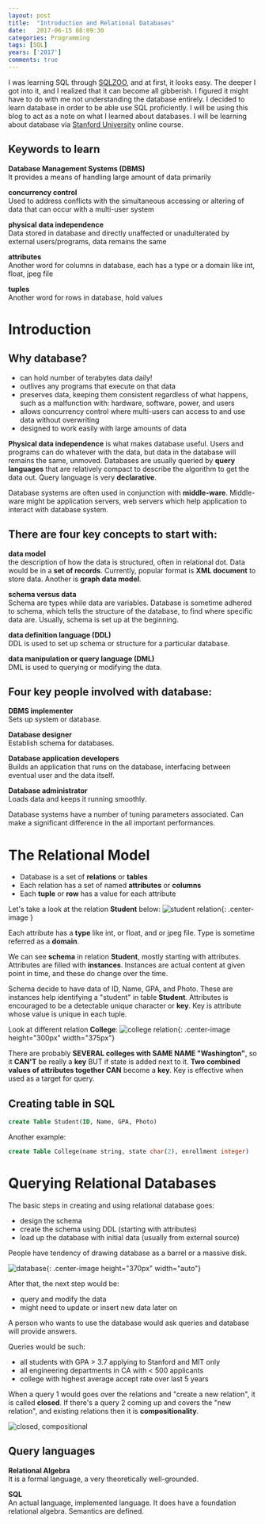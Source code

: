 ```yaml
---
layout: post
title:  "Introduction and Relational Databases"
date:   2017-06-15 08:09:30
categories: Programming
tags: [SQL]
years: ['2017']
comments: true
---
```


I was learning SQL through [SQLZOO][SQLZOO], and at first, it looks easy. The deeper I got into it, and I realized that it can become all gibberish. I figured it might have to do with me not understanding the database entirely. I decided to learn database in order to be able use SQL proficiently. I will be using this blog to act as a note on what I learned about databases. I will be learning about database via [Stanford University][Stanford University] online course.

## Keywords to learn

<strong>Database Management Systems (DBMS)</strong><br>
It provides a means of handling large amount of data primarily

<strong>concurrency control</strong><br>
Used to address conflicts with the simultaneous accessing or altering of data that can occur with a multi-user system

<strong>physical data independence</strong><br>
Data stored in database and directly unaffected or unadulterated by external users/programs, data remains the same

<strong>attributes</strong><br>
Another word for columns in database, each has a type or a domain like int, float, jpeg file

<strong>tuples</strong><br>
Another word for rows in database, hold values

# Introduction

## Why database?

- can hold number of terabytes data daily!   
- outlives any programs that execute on that data
- preserves data, keeping them consistent regardless of what happens, such as a malfunction with: hardware, software, power, and users
- allows concurrency control where multi-users can access to and use data without overwriting
- designed to work easily with large amounts of data

<strong>Physical data independence</strong> is what makes database useful. Users and programs can do whatever with the data, but data in the database will remains the same, unmoved. Databases are usually queried by <strong>query languages</strong> that are relatively compact to describe the algorithm to get the data out. Query language is very <strong>declarative</strong>.

Database systems are often used in conjunction with <strong>middle-ware</strong>. Middle-ware might be application servers, web servers which help application to interact with database system.

## There are <strong>four key concepts</strong> to start with:

<strong>data model</strong><br>
the description of how the data is structured, often in relational dot. Data would be in a <strong>set of records</strong>. Currently, popular format is <strong>XML document</strong> to store data. Another is <strong>graph data model</strong>.

<strong>schema versus data</strong><br>
Schema are types while data are variables. Database is sometime adhered to schema, which tells the structure of the database, to find where specific data are. Usually, schema is set up at the beginning.   

<strong>data definition language (DDL)</strong><br>
DDL is used to set up schema or structure for a particular database.

<strong>data manipulation or query language (DML)</strong><br>
DML is used to querying or modifying the data.

## <strong>Four key people</strong> involved with database:

<strong>DBMS implementer</strong><br>
Sets up system or database.

<strong>Database designer</strong><br>
Establish schema for databases.

<strong>Database application developers</strong><br>
Builds an application that runs on the database, interfacing between eventual user and the data itself.

<strong>Database administrator</strong><br>
Loads data and keeps it running smoothly.

Database systems have a number of tuning parameters associated. Can make a significant difference in the all important performances.

# The Relational Model

- Database is a set of <strong>relations</strong> or <strong>tables</strong>
- Each relation has a set of named <strong>attributes</strong> or <strong>columns</strong>
- Each <strong>tuple</strong> or <strong>row</strong> has a value for each attribute

Let's take a look at the relation <strong>Student</strong> below:
![student relation](/assets/img/blog/databases/Slide1.png){: .center-image }

Each attribute has a <strong>type</strong> like int, or float, and or jpeg file. Type is sometime referred as a <strong>domain</strong>.

We can see <strong>schema</strong> in relation <strong>Student</strong>, mostly starting with attributes. Attributes are filled with <strong>instances</strong>. Instances are actual content at given point in time, and these do change over the time.

Schema decide to have data of ID, Name, GPA, and Photo. These are instances help identifying a "student" in table <strong>Student</strong>. Attributes is encouraged to be a detectable unique character or <strong>key</strong>. Key is attribute whose value is unique in each tuple.

Look at different relation <strong>College</strong>:
![college relation](/assets/img/blog/databases/Slide2.png){: .center-image height="300px" width="375px"}

There are probably <strong>SEVERAL colleges with SAME NAME "Washington"</strong>, so it <strong>CAN'T</strong> be really a <strong>key</strong> BUT if state is added next to it. <strong>Two combined values of attributes together CAN</strong>  become a <strong>key</strong>. Key is effective when used as a target for query.

## Creating table in SQL

```sql
create Table Student(ID, Name, GPA, Photo)
```

Another example:

```sql
create Table College(name string, state char(2), enrollment integer)
```


# Querying Relational Databases

The basic steps in creating and using relational database goes:

- design the schema
- create the schema using DDL (starting with attributes)
- load up the database with initial data (usually from external source)

People have tendency of drawing database as a barrel or a massive disk.
<br>

![database](/assets/img/blog/databases/Slide3.png){: .center-image height="370px" width="auto"}

After that, the next step would be:

- query and modify the data
- might need to update or insert new data later on

A person who wants to use the database would ask queries and database will provide answers.

Queries would be such:

- all students with GPA > 3.7 applying to Stanford and MIT only
- all engineering departments in CA with < 500 applicants
- college with highest average accept rate over last 5 years

When a query 1 would goes over the relations and "create a new relation", it is called <strong>closed</strong>. If there's a query 2 coming up and covers the "new relation", and existing relations then it is <strong>compositionality</strong>.

![closed, compositional](/assets/img//blog/databases/Slide4.png)

## Query languages

<strong>Relational Algebra</strong><br>
It is a formal language, a very theoretically well-grounded.

<strong>SQL</strong><br>
An actual language, implemented language. It does have a foundation relational algebra. Semantics are defined.




[SQLZOO]:https://sqlzoo.net/
[Stanford University]:https://lagunita.stanford.edu/courses/DB/2014/SelfPaced/about
